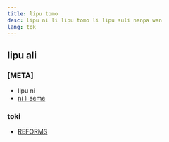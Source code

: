 ```yaml
---
title: lipu tomo
desc: lipu ni li lipu tomo li lipu suli nanpa wan
lang: tok
---
```

## lipu ali

### [META]

* lipu ni
* [ni li seme](about.md)

### toki

* [REFORMS](reforms)